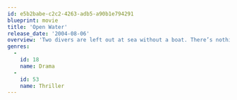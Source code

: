 ```yaml
---
id: e5b2babe-c2c2-4263-adb5-a90b1e794291
blueprint: movie
title: 'Open Water'
release_date: '2004-08-06'
overview: 'Two divers are left out at sea without a boat. There’s nothing but water for miles, unless they look at what’s underneath them...'
genres:
  -
    id: 18
    name: Drama
  -
    id: 53
    name: Thriller
---
```

